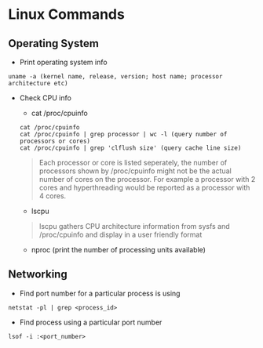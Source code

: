 # Linux Commands

## Operating System
* Print operating system info  
```
uname -a (kernel name, release, version; host name; processor architecture etc)
```
* Check CPU info  
	* cat /proc/cpuinfo
	```
	cat /proc/cpuinfo
	cat /proc/cpuinfo | grep processor | wc -l (query number of processors or cores)  
	cat /proc/cpuinfo | grep 'clflush size' (query cache line size)
	```
	
	> Each processor or core is listed seperately, the number of processors shown by /proc/cpuinfo
	> might not be the actual number of cores on the processor. For example a processor with 2 cores
	> and hyperthreading would be reported as a processor with 4 cores.
			
	* lscpu
	> lscpu gathers CPU architecture information from sysfs and /proc/cpuinfo and display in a user
	> friendly format
		
	* nproc (print the number of processing units available)


## Networking
* Find port number for a particular process is using  
```
netstat -pl | grep <process_id>
```
* Find process using a particular port number  
```
lsof -i :<port_number>
```
  
